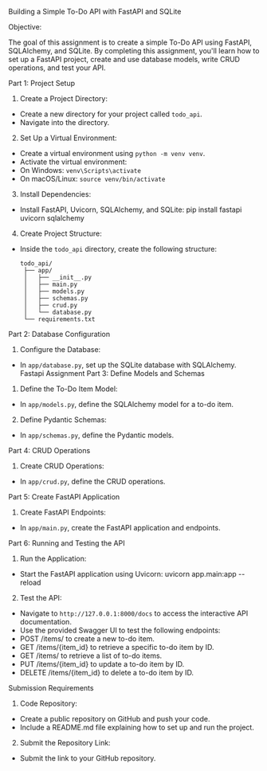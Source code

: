 Building a Simple To-Do API with FastAPI and SQLite

Objective:
     
  The goal of this assignment is to create a simple To-Do API using FastAPI, SQLAlchemy, and
SQLite. By completing this assignment, you'll learn how to set up a FastAPI project, create and use
database models, write CRUD operations, and test your API.


Part 1: Project Setup
1. Create a Project Directory:
 - Create a new directory for your project called `todo_api`.
 - Navigate into the directory.
2. Set Up a Virtual Environment:
 - Create a virtual environment using `python -m venv venv`.
 - Activate the virtual environment:
 - On Windows: `venv\Scripts\activate`
 - On macOS/Linux: `source venv/bin/activate`
3. Install Dependencies:
 - Install FastAPI, Uvicorn, SQLAlchemy, and SQLite:
 pip install fastapi uvicorn sqlalchemy
4. Create Project Structure:
 - Inside the `todo_api` directory, create the following structure:
   
       todo_api/
        ├── app/
        │   ├── __init__.py
        │   ├── main.py
        │   ├── models.py
        │   ├── schemas.py
        │   ├── crud.py
        │   └── database.py
        └── requirements.txt


Part 2: Database Configuration

1. Configure the Database:
 - In `app/database.py`, set up the SQLite database with SQLAlchemy.
Fastapi Assignment
Part 3: Define Models and Schemas
1. Define the To-Do Item Model:
 - In `app/models.py`, define the SQLAlchemy model for a to-do item.
2. Define Pydantic Schemas:
 - In `app/schemas.py`, define the Pydantic models.


Part 4: CRUD Operations

1. Create CRUD Operations:
 - In `app/crud.py`, define the CRUD operations.


Part 5: Create FastAPI Application

1. Create FastAPI Endpoints:
 - In `app/main.py`, create the FastAPI application and endpoints.


Part 6: Running and Testing the API

1. Run the Application:
 - Start the FastAPI application using Uvicorn:
 uvicorn app.main:app --reload
2. Test the API:
 - Navigate to `http://127.0.0.1:8000/docs` to access the interactive API documentation.
 - Use the provided Swagger UI to test the following endpoints:
 - POST /items/ to create a new to-do item.
 - GET /items/{item_id} to retrieve a specific to-do item by ID.
 - GET /items/ to retrieve a list of to-do items.
 - PUT /items/{item_id} to update a to-do item by ID.
 - DELETE /items/{item_id} to delete a to-do item by ID.


Submission Requirements

1. Code Repository:
 - Create a public repository on GitHub and push your code.
 - Include a README.md file explaining how to set up and run the project.
2. Submit the Repository Link:
 - Submit the link to your GitHub repository.
